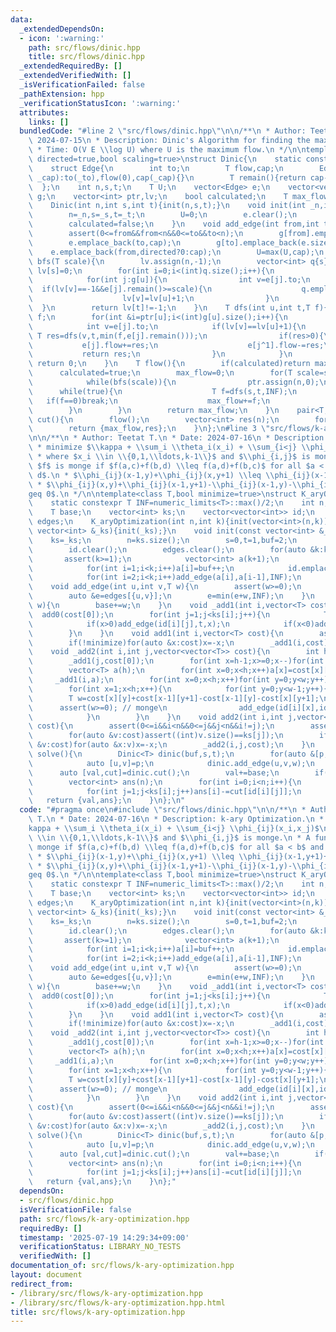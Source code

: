 ```yaml
---
data:
  _extendedDependsOn:
  - icon: ':warning:'
    path: src/flows/dinic.hpp
    title: src/flows/dinic.hpp
  _extendedRequiredBy: []
  _extendedVerifiedWith: []
  _isVerificationFailed: false
  _pathExtension: hpp
  _verificationStatusIcon: ':warning:'
  attributes:
    links: []
  bundledCode: "#line 2 \"src/flows/dinic.hpp\"\n\n/**\n * Author: Teetat T.\n * Date:\
    \ 2024-07-15\n * Description: Dinic's Algorithm for finding the maximum flow.\n\
    \ * Time: O(V E \\log U) where U is the maximum flow.\n */\n\ntemplate<class T,bool\
    \ directed=true,bool scaling=true>\nstruct Dinic{\n    static constexpr T INF=numeric_limits<T>::max()/2;\n\
    \    struct Edge{\n        int to;\n        T flow,cap;\n        Edge(int _to,T\
    \ _cap):to(_to),flow(0),cap(_cap){}\n        T remain(){return cap-flow;}\n  \
    \  };\n    int n,s,t;\n    T U;\n    vector<Edge> e;\n    vector<vector<int>>\
    \ g;\n    vector<int> ptr,lv;\n    bool calculated;\n    T max_flow;\n    Dinic(){}\n\
    \    Dinic(int n,int s,int t){init(n,s,t);}\n    void init(int _n,int _s,int _t){\n\
    \        n=_n,s=_s,t=_t;\n        U=0;\n        e.clear();\n        g.assign(n,{});\n\
    \        calculated=false;\n    }\n    void add_edge(int from,int to,T cap){\n\
    \        assert(0<=from&&from<n&&0<=to&&to<n);\n        g[from].emplace_back(e.size());\n\
    \        e.emplace_back(to,cap);\n        g[to].emplace_back(e.size());\n    \
    \    e.emplace_back(from,directed?0:cap);\n        U=max(U,cap);\n    }\n    bool\
    \ bfs(T scale){\n        lv.assign(n,-1);\n        vector<int> q{s};\n       \
    \ lv[s]=0;\n        for(int i=0;i<(int)q.size();i++){\n            int u=q[i];\n\
    \            for(int j:g[u]){\n                int v=e[j].to;\n              \
    \  if(lv[v]==-1&&e[j].remain()>=scale){\n                    q.emplace_back(v);\n\
    \                    lv[v]=lv[u]+1;\n                }\n            }\n      \
    \  }\n        return lv[t]!=-1;\n    }\n    T dfs(int u,int t,T f){\n        if(u==t||f==0)return\
    \ f;\n        for(int &i=ptr[u];i<(int)g[u].size();i++){\n            int j=g[u][i];\n\
    \            int v=e[j].to;\n            if(lv[v]==lv[u]+1){\n               \
    \ T res=dfs(v,t,min(f,e[j].remain()));\n                if(res>0){\n         \
    \           e[j].flow+=res;\n                    e[j^1].flow-=res;\n         \
    \           return res;\n                }\n            }\n        }\n       \
    \ return 0;\n    }\n    T flow(){\n        if(calculated)return max_flow;\n  \
    \      calculated=true;\n        max_flow=0;\n        for(T scale=scaling?1LL<<(63-__builtin_clzll(U)):1LL;scale>0;scale>>=1){\n\
    \            while(bfs(scale)){\n                ptr.assign(n,0);\n          \
    \      while(true){\n                    T f=dfs(s,t,INF);\n                 \
    \   if(f==0)break;\n                    max_flow+=f;\n                }\n    \
    \        }\n        }\n        return max_flow;\n    }\n    pair<T,vector<int>>\
    \ cut(){\n        flow();\n        vector<int> res(n);\n        for(int i=0;i<n;i++)res[i]=(lv[i]==-1);\n\
    \        return {max_flow,res};\n    }\n};\n#line 3 \"src/flows/k-ary-optimization.hpp\"\
    \n\n/**\n * Author: Teetat T.\n * Date: 2024-07-16\n * Description: k-ary Optimization.\n\
    \ * minimize $\\kappa + \\sum_i \\theta_i(x_i) + \\sum_{i<j} \\phi_{ij}(x_i,x_j)$\n\
    \ * where $x_i \\in \\{0,1,\\ldots,k-1\\}$ and $\\phi_{i,j}$ is monge.\n * A function\
    \ $f$ is monge if $f(a,c)+f(b,d) \\leq f(a,d)+f(b,c)$ for all $a < b$ and $c <\
    \ d$.\n * $\\phi_{ij}(x-1,y)+\\phi_{ij}(x,y+1) \\leq \\phi_{ij}(x-1,y+1)+\\phi_{ij}(x,y)$.\n\
    \ * $\\phi_{ij}(x,y)+\\phi_{ij}(x-1,y+1)-\\phi_{ij}(x-1,y)-\\phi_{ij}(x,y+1) \\\
    geq 0$.\n */\n\ntemplate<class T,bool minimize=true>\nstruct K_aryOptimization{\n\
    \    static constexpr T INF=numeric_limits<T>::max()/2;\n    int n,s,t,buf;\n\
    \    T base;\n    vector<int> ks;\n    vector<vector<int>> id;\n    map<pair<int,int>,T>\
    \ edges;\n    K_aryOptimization(int n,int k){init(vector<int>(n,k));}\n    K_aryOptimization(const\
    \ vector<int> &_ks){init(_ks);}\n    void init(const vector<int> &_ks){\n    \
    \    ks=_ks;\n        n=ks.size();\n        s=0,t=1,buf=2;\n        base=0;\n\
    \        id.clear();\n        edges.clear();\n        for(auto &k:ks){\n     \
    \       assert(k>=1);\n            vector<int> a(k+1);\n            a[0]=s,a[k]=t;\n\
    \            for(int i=1;i<k;i++)a[i]=buf++;\n            id.emplace_back(a);\n\
    \            for(int i=2;i<k;i++)add_edge(a[i],a[i-1],INF);\n        }\n    }\n\
    \    void add_edge(int u,int v,T w){\n        assert(w>=0);\n        if(u==v||w==0)return;\n\
    \        auto &e=edges[{u,v}];\n        e=min(e+w,INF);\n    }\n    void add0(T\
    \ w){\n        base+=w;\n    }\n    void _add1(int i,vector<T> cost){\n      \
    \  add0(cost[0]);\n        for(int j=1;j<ks[i];j++){\n            T x=cost[j]-cost[j-1];\n\
    \            if(x>0)add_edge(id[i][j],t,x);\n            if(x<0)add0(x),add_edge(s,id[i][j],-x);\n\
    \        }\n    }\n    void add1(int i,vector<T> cost){\n        assert(0<=i&&i<n&&(int)cost.size()==ks[i]);\n\
    \        if(!minimize)for(auto &x:cost)x=-x;\n        _add1(i,cost);\n    }\n\
    \    void _add2(int i,int j,vector<vector<T>> cost){\n        int h=ks[i],w=ks[j];\n\
    \        _add1(j,cost[0]);\n        for(int x=h-1;x>=0;x--)for(int y=0;y<w;y++)cost[x][y]-=cost[0][y];\n\
    \        vector<T> a(h);\n        for(int x=0;x<h;x++)a[x]=cost[x][w-1];\n   \
    \     _add1(i,a);\n        for(int x=0;x<h;x++)for(int y=0;y<w;y++)cost[x][y]-=a[x];\n\
    \        for(int x=1;x<h;x++){\n            for(int y=0;y<w-1;y++){\n        \
    \        T w=cost[x][y]+cost[x-1][y+1]-cost[x-1][y]-cost[x][y+1];\n          \
    \      assert(w>=0); // monge\n                add_edge(id[i][x],id[j][y+1],w);\n\
    \            }\n        }\n    }\n    void add2(int i,int j,vector<vector<T>>\
    \ cost){\n        assert(0<=i&&i<n&&0<=j&&j<n&&i!=j);\n        assert((int)cost.size()==ks[i]);\n\
    \        for(auto &v:cost)assert((int)v.size()==ks[j]);\n        if(!minimize)for(auto\
    \ &v:cost)for(auto &x:v)x=-x;\n        _add2(i,j,cost);\n    }\n    pair<T,vector<int>>\
    \ solve(){\n        Dinic<T> dinic(buf,s,t);\n        for(auto &[p,w]:edges){\n\
    \            auto [u,v]=p;\n            dinic.add_edge(u,v,w);\n        }\n  \
    \      auto [val,cut]=dinic.cut();\n        val+=base;\n        if(!minimize)val=-val;\n\
    \        vector<int> ans(n);\n        for(int i=0;i<n;i++){\n            ans[i]=ks[i]-1;\n\
    \            for(int j=1;j<ks[i];j++)ans[i]-=cut[id[i][j]];\n        }\n     \
    \   return {val,ans};\n    }\n};\n"
  code: "#pragma once\n#include \"src/flows/dinic.hpp\"\n\n/**\n * Author: Teetat\
    \ T.\n * Date: 2024-07-16\n * Description: k-ary Optimization.\n * minimize $\\\
    kappa + \\sum_i \\theta_i(x_i) + \\sum_{i<j} \\phi_{ij}(x_i,x_j)$\n * where $x_i\
    \ \\in \\{0,1,\\ldots,k-1\\}$ and $\\phi_{i,j}$ is monge.\n * A function $f$ is\
    \ monge if $f(a,c)+f(b,d) \\leq f(a,d)+f(b,c)$ for all $a < b$ and $c < d$.\n\
    \ * $\\phi_{ij}(x-1,y)+\\phi_{ij}(x,y+1) \\leq \\phi_{ij}(x-1,y+1)+\\phi_{ij}(x,y)$.\n\
    \ * $\\phi_{ij}(x,y)+\\phi_{ij}(x-1,y+1)-\\phi_{ij}(x-1,y)-\\phi_{ij}(x,y+1) \\\
    geq 0$.\n */\n\ntemplate<class T,bool minimize=true>\nstruct K_aryOptimization{\n\
    \    static constexpr T INF=numeric_limits<T>::max()/2;\n    int n,s,t,buf;\n\
    \    T base;\n    vector<int> ks;\n    vector<vector<int>> id;\n    map<pair<int,int>,T>\
    \ edges;\n    K_aryOptimization(int n,int k){init(vector<int>(n,k));}\n    K_aryOptimization(const\
    \ vector<int> &_ks){init(_ks);}\n    void init(const vector<int> &_ks){\n    \
    \    ks=_ks;\n        n=ks.size();\n        s=0,t=1,buf=2;\n        base=0;\n\
    \        id.clear();\n        edges.clear();\n        for(auto &k:ks){\n     \
    \       assert(k>=1);\n            vector<int> a(k+1);\n            a[0]=s,a[k]=t;\n\
    \            for(int i=1;i<k;i++)a[i]=buf++;\n            id.emplace_back(a);\n\
    \            for(int i=2;i<k;i++)add_edge(a[i],a[i-1],INF);\n        }\n    }\n\
    \    void add_edge(int u,int v,T w){\n        assert(w>=0);\n        if(u==v||w==0)return;\n\
    \        auto &e=edges[{u,v}];\n        e=min(e+w,INF);\n    }\n    void add0(T\
    \ w){\n        base+=w;\n    }\n    void _add1(int i,vector<T> cost){\n      \
    \  add0(cost[0]);\n        for(int j=1;j<ks[i];j++){\n            T x=cost[j]-cost[j-1];\n\
    \            if(x>0)add_edge(id[i][j],t,x);\n            if(x<0)add0(x),add_edge(s,id[i][j],-x);\n\
    \        }\n    }\n    void add1(int i,vector<T> cost){\n        assert(0<=i&&i<n&&(int)cost.size()==ks[i]);\n\
    \        if(!minimize)for(auto &x:cost)x=-x;\n        _add1(i,cost);\n    }\n\
    \    void _add2(int i,int j,vector<vector<T>> cost){\n        int h=ks[i],w=ks[j];\n\
    \        _add1(j,cost[0]);\n        for(int x=h-1;x>=0;x--)for(int y=0;y<w;y++)cost[x][y]-=cost[0][y];\n\
    \        vector<T> a(h);\n        for(int x=0;x<h;x++)a[x]=cost[x][w-1];\n   \
    \     _add1(i,a);\n        for(int x=0;x<h;x++)for(int y=0;y<w;y++)cost[x][y]-=a[x];\n\
    \        for(int x=1;x<h;x++){\n            for(int y=0;y<w-1;y++){\n        \
    \        T w=cost[x][y]+cost[x-1][y+1]-cost[x-1][y]-cost[x][y+1];\n          \
    \      assert(w>=0); // monge\n                add_edge(id[i][x],id[j][y+1],w);\n\
    \            }\n        }\n    }\n    void add2(int i,int j,vector<vector<T>>\
    \ cost){\n        assert(0<=i&&i<n&&0<=j&&j<n&&i!=j);\n        assert((int)cost.size()==ks[i]);\n\
    \        for(auto &v:cost)assert((int)v.size()==ks[j]);\n        if(!minimize)for(auto\
    \ &v:cost)for(auto &x:v)x=-x;\n        _add2(i,j,cost);\n    }\n    pair<T,vector<int>>\
    \ solve(){\n        Dinic<T> dinic(buf,s,t);\n        for(auto &[p,w]:edges){\n\
    \            auto [u,v]=p;\n            dinic.add_edge(u,v,w);\n        }\n  \
    \      auto [val,cut]=dinic.cut();\n        val+=base;\n        if(!minimize)val=-val;\n\
    \        vector<int> ans(n);\n        for(int i=0;i<n;i++){\n            ans[i]=ks[i]-1;\n\
    \            for(int j=1;j<ks[i];j++)ans[i]-=cut[id[i][j]];\n        }\n     \
    \   return {val,ans};\n    }\n};"
  dependsOn:
  - src/flows/dinic.hpp
  isVerificationFile: false
  path: src/flows/k-ary-optimization.hpp
  requiredBy: []
  timestamp: '2025-07-19 14:29:34+09:00'
  verificationStatus: LIBRARY_NO_TESTS
  verifiedWith: []
documentation_of: src/flows/k-ary-optimization.hpp
layout: document
redirect_from:
- /library/src/flows/k-ary-optimization.hpp
- /library/src/flows/k-ary-optimization.hpp.html
title: src/flows/k-ary-optimization.hpp
---
```

